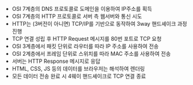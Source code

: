 - OSI 7계층의 DNS 프로토콜로 도메인을 이용하여 IP주소를 획득
- OSI 7계층의 HTTP 프로토콜로 서버 측 웹서버와 통신 시도
- HTTP는 (3버전이 아니면) TCP/IP를 기반으로 동작하여 3way 핸드셰이크 과정 진행
- TCP 연결 성립 후 HTTP Request 메시지를 80번 포트로 TCP 요청
- OSI 3계층에서 패킷 단위로 라우터를 따라 IP 주소를 사용하여 전송
- OSI 2계층에서 프레임 단위로 스위치를 따라 MAC 주소를 사용하여 전송
- 서버는 HTTP Response 메시지로 응답
- HTML, CSS, JS 등의 데이터를 브라우저는 해석하여 렌더링
- 모든 데이터 전송 완료 시 4웨이 핸드셰이크로 TCP 연결 종료

